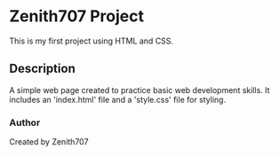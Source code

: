 # Zenith707 Project

This is my first project using HTML and CSS.

## Description
A simple web page created to practice basic web development skills.
It includes an 'index.html' file and a 'style.css' file for styling.

### Author

Created by Zenith707
